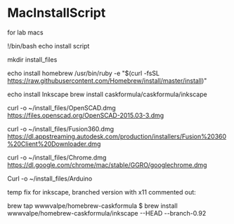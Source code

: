# MacInstallScript
for lab macs


!/bin/bash
echo install script

mkdir install_files

echo install homebrew
/usr/bin/ruby -e "$(curl -fsSL https://raw.githubusercontent.com/Homebrew/install/master/install)"

echo install Inkscape
brew install caskformula/caskformula/inkscape


curl -o ~/install_files/OpenSCAD.dmg https://files.openscad.org/OpenSCAD-2015.03-3.dmg

curl -o ~/install_files/Fusion360.dmg https://dl.appstreaming.autodesk.com/production/installers/Fusion%20360%20Client%20Downloader.dmg

curl -o ~/install_files/Chrome.dmg https://dl.google.com/chrome/mac/stable/GGRO/googlechrome.dmg

Curl -o ~/install_files/Arduino


temp fix for inkscape, branched version with x11 commented out:

brew tap wwwvalpe/homebrew-caskformula 
$ brew install wwwvalpe/homebrew-caskformula/inkscape --HEAD --branch-0.92
